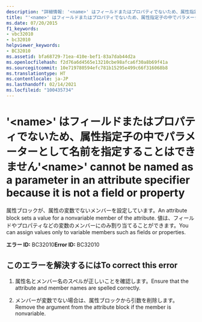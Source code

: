 ```yaml
---
description: "詳細情報: '<name>' はフィールドまたはプロパティでないため、属性指定子の中でパラメーターとして名前を指定することはできません"
title: "'<name>' はフィールドまたはプロパティでないため、属性指定子の中でパラメーターとして名前を指定することはできません"
ms.date: 07/20/2015
f1_keywords:
- vbc32010
- bc32010
helpviewer_keywords:
- BC32010
ms.assetid: bfa68729-71ea-410e-bef1-83a7dab44d2a
ms.openlocfilehash: f2d76a6d4565e13210cbe98afca6f30a8b69f41a
ms.sourcegitcommit: 10e719780594efc781b15295e499c66f316068b8
ms.translationtype: HT
ms.contentlocale: ja-JP
ms.lasthandoff: 02/14/2021
ms.locfileid: "100435734"
---
```

# <a name="name-cannot-be-named-as-a-parameter-in-an-attribute-specifier-because-it-is-not-a-field-or-property"></a><span data-ttu-id="c1802-103">'\<name>' はフィールドまたはプロパティでないため、属性指定子の中でパラメーターとして名前を指定することはできません</span><span class="sxs-lookup"><span data-stu-id="c1802-103">'\<name>' cannot be named as a parameter in an attribute specifier because it is not a field or property</span></span>

<span data-ttu-id="c1802-104">属性ブロックが、属性の変数でないメンバーを設定しています。</span><span class="sxs-lookup"><span data-stu-id="c1802-104">An attribute block sets a value for a nonvariable member of the attribute.</span></span> <span data-ttu-id="c1802-105">値は、フィールドやプロパティなどの変数のメンバーにのみ割り当てることができます。</span><span class="sxs-lookup"><span data-stu-id="c1802-105">You can assign values only to variable members such as fields or properties.</span></span>  
  
 <span data-ttu-id="c1802-106">**エラー ID:** BC32010</span><span class="sxs-lookup"><span data-stu-id="c1802-106">**Error ID:** BC32010</span></span>  
  
## <a name="to-correct-this-error"></a><span data-ttu-id="c1802-107">このエラーを解決するには</span><span class="sxs-lookup"><span data-stu-id="c1802-107">To correct this error</span></span>  
  
1. <span data-ttu-id="c1802-108">属性名とメンバー名のスペルが正しいことを確認します。</span><span class="sxs-lookup"><span data-stu-id="c1802-108">Ensure that the attribute and member names are spelled correctly.</span></span>  
  
2. <span data-ttu-id="c1802-109">メンバーが変数でない場合は、属性ブロックから引数を削除します。</span><span class="sxs-lookup"><span data-stu-id="c1802-109">Remove the argument from the attribute block if the member is nonvariable.</span></span>  
